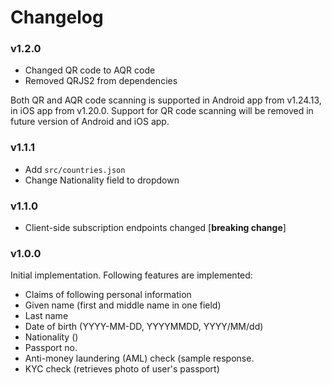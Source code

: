 # Changelog

### v1.2.0

* Changed QR code to AQR code
* Removed QRJS2 from dependencies

Both QR and AQR code scanning is supported in Android app from v1.24.13, in iOS
app from v1.20.0. Support for QR code scanning will be removed in future
version of Android and iOS app.

### v1.1.1

* Add `src/countries.json`
* Change Nationality field to dropdown

### v1.1.0

* Client-side subscription endpoints changed [**breaking change**]

### v1.0.0

Initial implementation. Following features are implemented:
* Claims of following personal information
 * Given name (first and middle name in one field)
 * Last name
 * Date of birth (YYYY-MM-DD, YYYYMMDD, YYYY/MM/dd)
 * Nationality ()
 * Passport no.
* Anti-money laundering (AML) check (sample response.
* KYC check (retrieves photo of user's passport)

